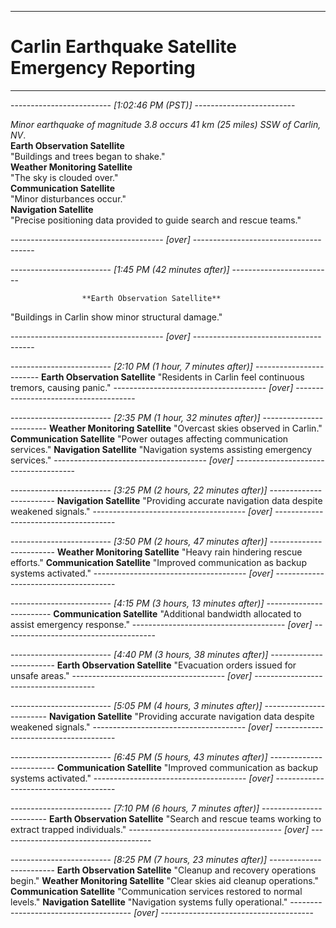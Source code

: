 -------------------------
# Carlin Earthquake Satellite Emergency Reporting

---

------------------------- *[1:02:46 PM (PST)]* -------------------------

*Minor earthquake of magnitude 3.8 occurs 41 km (25 miles) SSW of Carlin, NV*.    
                    **Earth Observation Satellite**  
"Buildings and trees began to shake."    
                    **Weather Monitoring Satellite**  
"The sky is clouded over."    
                    **Communication Satellite**  
"Minor disturbances occur."    
                    **Navigation Satellite**  
"Precise positioning data provided to guide search and rescue teams."    

-------------------------------------- *[over]* --------------------------------------


------------------------- *[1:45 PM (42 minutes after)]* -------------------------

                    **Earth Observation Satellite**
                    
"Buildings in Carlin show minor structural damage."

-------------------------------------- *[over]* --------------------------------------


------------------------- *[2:10 PM (1 hour, 7 minutes after)]* ------------------------
                    **Earth Observation Satellite**
"Residents in Carlin feel continuous tremors, causing panic."
-------------------------------------- *[over]* --------------------------------------

------------------------- *[2:35 PM (1 hour, 32 minutes after)]* ------------------------
                    **Weather Monitoring Satellite**
"Overcast skies observed in Carlin."
                    **Communication Satellite**
"Power outages affecting communication services."
                    **Navigation Satellite**
"Navigation systems assisting emergency services."
-------------------------------------- *[over]* --------------------------------------

------------------------- *[3:25 PM (2 hours, 22 minutes after)]* ------------------------
                    **Navigation Satellite**
"Providing accurate navigation data despite weakened signals."
-------------------------------------- *[over]* --------------------------------------

------------------------- *[3:50 PM (2 hours, 47 minutes after)]* ------------------------
                    **Weather Monitoring Satellite**
"Heavy rain hindering rescue efforts."
                    **Communication Satellite**
"Improved communication as backup systems activated."
-------------------------------------- *[over]* --------------------------------------

------------------------- *[4:15 PM (3 hours, 13 minutes after)]* ------------------------
                    **Communication Satellite**
"Additional bandwidth allocated to assist emergency response."
-------------------------------------- *[over]* --------------------------------------

------------------------- *[4:40 PM (3 hours, 38 minutes after)]* ------------------------
                    **Earth Observation Satellite**
"Evacuation orders issued for unsafe areas."
-------------------------------------- *[over]* --------------------------------------

------------------------- *[5:05 PM (4 hours, 3 minutes after)]* ------------------------
                    **Navigation Satellite**
"Providing accurate navigation data despite weakened signals."
-------------------------------------- *[over]* --------------------------------------

------------------------- *[6:45 PM (5 hours, 43 minutes after)]* ------------------------
                    **Communication Satellite**
"Improved communication as backup systems activated."
-------------------------------------- *[over]* --------------------------------------

------------------------- *[7:10 PM (6 hours, 7 minutes after)]* ------------------------
                    **Earth Observation Satellite**
"Search and rescue teams working to extract trapped individuals."
-------------------------------------- *[over]* --------------------------------------

------------------------- *[8:25 PM (7 hours, 23 minutes after)]* ------------------------
                    **Earth Observation Satellite**
"Cleanup and recovery operations begin."
                    **Weather Monitoring Satellite**
"Clear skies aid cleanup operations."
                    **Communication Satellite**
"Communication services restored to normal levels."
                    **Navigation Satellite**
"Navigation systems fully operational."
-------------------------------------- *[over]* --------------------------------------
